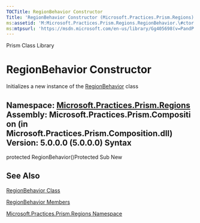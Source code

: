 ```yaml
---
TOCTitle: RegionBehavior Constructor
Title: 'RegionBehavior Constructor (Microsoft.Practices.Prism.Regions)'
ms:assetid: 'M:Microsoft.Practices.Prism.Regions.RegionBehavior.\#ctor'
ms:mtpsurl: 'https://msdn.microsoft.com/en-us/library/Gg405698(v=PandP.50)'
---
```


Prism Class Library

RegionBehavior Constructor
==========================

Initializes a new instance of the [RegionBehavior](https://msdn.microsoft.com/t:microsoft.practices.prism.regions.regionbehavior) class

**Namespace:** [Microsoft.Practices.Prism.Regions](https://msdn.microsoft.com/n:microsoft.practices.prism.regions)
**Assembly:** Microsoft.Practices.Prism.Composition (in Microsoft.Practices.Prism.Composition.dll) Version: 5.0.0.0 (5.0.0.0)
Syntax
------

<span id="syntaxToggle"></span>protected RegionBehavior()Protected Sub New

See Also
--------


[RegionBehavior Class](https://msdn.microsoft.com/t:microsoft.practices.prism.regions.regionbehavior)

[RegionBehavior Members](https://msdn.microsoft.com/allmembers.t:microsoft.practices.prism.regions.regionbehavior)

[Microsoft.Practices.Prism.Regions Namespace](https://msdn.microsoft.com/n:microsoft.practices.prism.regions)
